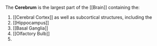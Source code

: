 The **Cerebrum** is the largest part of the [[Brain]] containing the:
1. [[Cerebral Cortex]]
as well as subcortical structures, including the
1. [[Hippocampus]]
2. [[Basal Ganglia]]
3. [[Olfactory Bulb]]
4. 